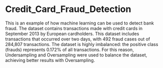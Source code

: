 # Credit_Card_Fraud_Detection
This is an example of how machine learning can be used to detect bank fraud. The dataset contains transactions made with credit cards in September 2013 by European cardholders. This dataset includes transactions that occurred over two days, with 492 fraud cases out of 284,807 transactions. The dataset is highly imbalanced: the positive class (frauds) represents 0.172% of all transactions. For this reason, Undersampling and Oversampling were used to balance the dataset, achieving better results with Oversampling.

